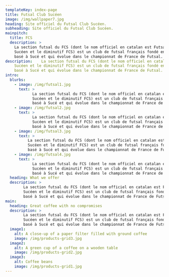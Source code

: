 ```yaml
---
templateKey: index-page
title: Futsal Club Sucéen
image: /img/wallpaper7.jpg
heading: Site officiel du Futsal Club Sucéen.
subheading: Site officiel du Futsal Club Sucéen.
mainpitch:
  title: FCS
  description: >
    La section futsal du FCS (dont le nom officiel en catalan est Futsal Club
    Sucéen et le diminutif FCS) est un club de futsal français fondé en 2008,
    basé à Sucé et qui évolue dans le championnat de France de Futsal.
description:    La section futsal du FCS (dont le nom officiel en catalan est Futsal Club
    Sucéen et le diminutif FCS) est un club de futsal français fondé en 2008,
    basé à Sucé et qui évolue dans le championnat de France de Futsal.
intro:
  blurbs:
    - image: /img/futsal1.jpg
      text: >
            La section futsal du FCS (dont le nom officiel en catalan est Futsal Club
            Sucéen et le diminutif FCS) est un club de futsal français fondé en 2008,
            basé à Sucé et qui évolue dans le championnat de France de Futsal.
    - image: /img/futsal2.jpg
      text: >
            La section futsal du FCS (dont le nom officiel en catalan est Futsal Club
            Sucéen et le diminutif FCS) est un club de futsal français fondé en 2008,
            basé à Sucé et qui évolue dans le championnat de France de Futsal.
    - image: /img/futsal3.jpg
      text: >
          La section futsal du FCS (dont le nom officiel en catalan est Futsal Club
          Sucéen et le diminutif FCS) est un club de futsal français fondé en 2008,
          basé à Sucé et qui évolue dans le championnat de France de Futsal.
    - image: /img/futsal4.jpg
      text: >
            La section futsal du FCS (dont le nom officiel en catalan est Futsal Club
            Sucéen et le diminutif FCS) est un club de futsal français fondé en 2008,
            basé à Sucé et qui évolue dans le championnat de France de Futsal.
  heading: What we offer
  description: >
        La section futsal du FCS (dont le nom officiel en catalan est Futsal Club
        Sucéen et le diminutif FCS) est un club de futsal français fondé en 2008,
        basé à Sucé et qui évolue dans le championnat de France de Futsal.
main:
  heading: Great coffee with no compromises
  description: >
        La section futsal du FCS (dont le nom officiel en catalan est Futsal Club
        Sucéen et le diminutif FCS) est un club de futsal français fondé en 2008,
        basé à Sucé et qui évolue dans le championnat de France de Futsal.
  image1:
    alt: A close-up of a paper filter filled with ground coffee
    image: /img/products-grid3.jpg
  image2:
    alt: A green cup of a coffee on a wooden table
    image: /img/products-grid2.jpg
  image3:
    alt: Coffee beans
    image: /img/products-grid1.jpg
---
```

